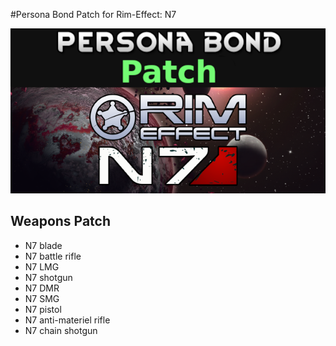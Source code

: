 #Persona Bond Patch for Rim-Effect: N7

![](https://github.com/Daria40K/Persona-Bond-Patch-for-Rim-Effect-N7/blob/main/About/Preview.png)

## Weapons Patch
- N7 blade
- N7 battle rifle
- N7 LMG
- N7 shotgun
- N7 DMR
- N7 SMG
- N7 pistol
- N7 anti-materiel rifle
- N7 chain shotgun